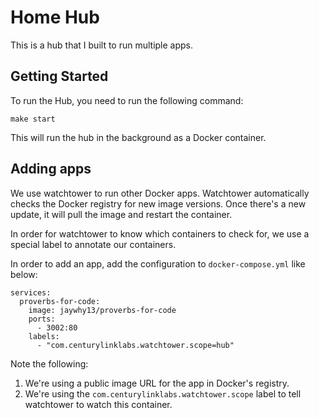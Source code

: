 # Home Hub

This is a hub that I built to run multiple apps. 


## Getting Started

To run the Hub, you need to run the following command:

```
make start
```

This will run the hub in the background as a Docker container.


## Adding apps

We use watchtower to run other Docker apps. Watchtower automatically
checks the Docker registry for new image versions. Once there's a
new update, it will pull the image and restart the container.

In order for watchtower to know which containers to check for,
we use a special label to annotate our containers. 

In order to add an app, add the configuration to `docker-compose.yml`
like below:

```
services:
  proverbs-for-code:
    image: jaywhy13/proverbs-for-code
    ports:
      - 3002:80
    labels:
      - "com.centurylinklabs.watchtower.scope=hub"
```

Note the following:

1. We're using a public image URL for the app in Docker's registry.
2. We're using the `com.centurylinklabs.watchtower.scope` label to
   tell watchtower to watch this container.
